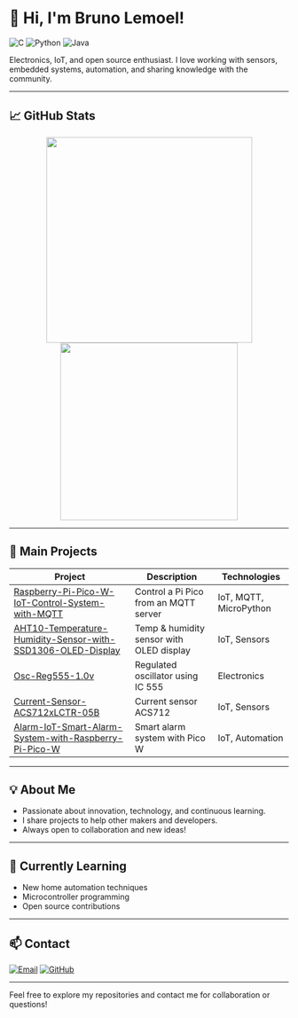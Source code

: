 # 👋 Hi, I'm Bruno Lemoel!

<!-- Linguagens principais -->
![C](https://img.shields.io/badge/C-00599C?style=flat&logo=c&logoColor=white)
![Python](https://img.shields.io/badge/Python-3776AB?style=flat&logo=python&logoColor=white)
![Java](https://img.shields.io/badge/Java-007396?style=flat&logo=java&logoColor=white)

Electronics, IoT, and open source enthusiast. I love working with sensors, embedded systems, automation, and sharing knowledge with the community.

---

## 📈 GitHub Stats

<div align="center">

<img src="https://github-readme-stats.vercel.app/api?username=BrunoLemoel&show_icons=true&theme=radical" width="371"/>
<img src="https://github-readme-stats.vercel.app/api/top-langs/?username=BrunoLemoel&layout=compact&theme=radical" width="320"/>

</div>

---

## 🚀 Main Projects

| Project | Description | Technologies |
|---|---|---|
| [Raspberry-Pi-Pico-W-IoT-Control-System-with-MQTT](https://github.com/BrunoLemoel/Raspberry-Pi-Pico-W-IoT-Control-System-with-MQTT) | Control a Pi Pico from an MQTT server | IoT, MQTT, MicroPython |
| [AHT10-Temperature-Humidity-Sensor-with-SSD1306-OLED-Display](https://github.com/BrunoLemoel/AHT10-Temperature-Humidity-Sensor-with-SSD1306-OLED-Display) | Temp & humidity sensor with OLED display | IoT, Sensors |
| [Osc-Reg555-1.0v](https://github.com/BrunoLemoel/Osc-Reg555-1.0v) | Regulated oscillator using IC 555 | Electronics |
| [Current-Sensor-ACS712xLCTR-05B](https://github.com/BrunoLemoel/Current-Sensor-ACS712xLCTR-05B) | Current sensor ACS712 | IoT, Sensors |
| [Alarm-IoT-Smart-Alarm-System-with-Raspberry-Pi-Pico-W](https://github.com/BrunoLemoel/Alarm-IoT-Smart-Alarm-System-with-Raspberry-Pi-Pico-W) | Smart alarm system with Pico W | IoT, Automation |

---

## 💡 About Me

- Passionate about innovation, technology, and continuous learning.
- I share projects to help other makers and developers.
- Always open to collaboration and new ideas!

---

## 🌱 Currently Learning

- New home automation techniques
- Microcontroller programming
- Open source contributions

---

## 📫 Contact

[![Email](https://img.shields.io/badge/-Email-red?style=flat&logo=gmail&logoColor=white)](mailto:brunolemoel@gmail.com)
[![GitHub](https://img.shields.io/badge/-GitHub-181717?style=flat&logo=github&logoColor=white)](https://github.com/BrunoLemoel)

---

Feel free to explore my repositories and contact me for collaboration or questions!
